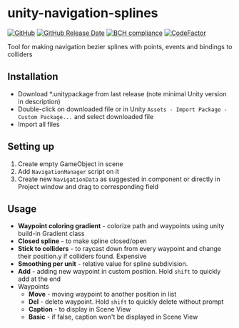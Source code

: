 # unity-navigation-splines
[![GitHub](https://img.shields.io/github/license/hermesiss/unity-navigation-splines.svg)](https://github.com/Hermesiss/unity-navigation-splines/blob/develop/LICENSE)
[![GitHub Release Date](https://img.shields.io/github/release-date/hermesiss/unity-navigation-splines.svg)](https://github.com/Hermesiss/unity-navigation-splines/releases/latest)
[![BCH compliance](https://bettercodehub.com/edge/badge/Hermesiss/unity-navigation-splines?branch=develop)](https://bettercodehub.com/)
[![CodeFactor](https://www.codefactor.io/repository/github/hermesiss/unity-navigation-splines/badge)](https://www.codefactor.io/repository/github/hermesiss/unity-navigation-splines)

Tool for making navigation bezier splines with points, events and bindings to colliders
## Installation
- Download *.unitypackage from last release (note minimal Unity version in description)
- Double-click on downloaded file or in Unity `Assets - Import Package - Custom Package...` and select downloaded file
- Import all files
## Setting up
1. Create empty GameObject in scene
1. Add `NavigationManager` script on it
1. Create new `NavigationData` as suggested in component or directly in Project window and drag to corresponding field
## Usage
- **Waypoint coloring gradient** - colorize path and waypoints using unity build-in Gradient class
- **Closed spline** - to make spline closed/open
- **Stick to colliders** - to raycast down from every waypoint and change their position.y if colliders found. Expensive
- **Smoothing per unit** - relative value for spline subdivision.
- **Add** - adding new waypoint in custom position. Hold `shift` to quickly add at the end
- Waypoints
  - **Move** - moving waypoint to another position in list
  - **Del** - delete waypoint. Hold `shift` to quickly delete without prompt
  - **Caption** - to display in Scene View
  - **Basic** - if false, caption won't be displayed in Scene View

